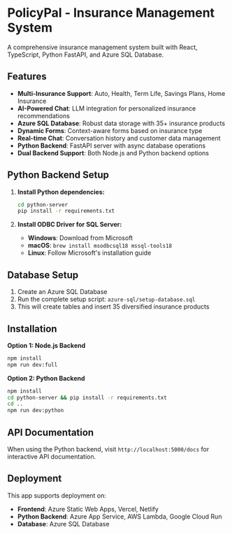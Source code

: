# PolicyPal - Insurance Management System

A comprehensive insurance management system built with React, TypeScript, Python FastAPI, and Azure SQL Database.

## Features

- **Multi-Insurance Support**: Auto, Health, Term Life, Savings Plans, Home Insurance
- **AI-Powered Chat**: LLM integration for personalized insurance recommendations
- **Azure SQL Database**: Robust data storage with 35+ insurance products
- **Dynamic Forms**: Context-aware forms based on insurance type
- **Real-time Chat**: Conversation history and customer data management
- **Python Backend**: FastAPI server with async database operations
- **Dual Backend Support**: Both Node.js and Python backend options


## Python Backend Setup

1. **Install Python dependencies:**
   ```bash
   cd python-server
   pip install -r requirements.txt
   ```

2. **Install ODBC Driver for SQL Server:**
   - **Windows**: Download from Microsoft
   - **macOS**: `brew install msodbcsql18 mssql-tools18`
   - **Linux**: Follow Microsoft's installation guide

## Database Setup

1. Create an Azure SQL Database
2. Run the complete setup script: `azure-sql/setup-database.sql`
3. This will create tables and insert 35 diversified insurance products

## Installation

**Option 1: Node.js Backend**
```bash
npm install
npm run dev:full
```

**Option 2: Python Backend**
```bash
npm install
cd python-server && pip install -r requirements.txt
cd ..
npm run dev:python
```

## API Documentation

When using the Python backend, visit `http://localhost:5000/docs` for interactive API documentation.

## Deployment

This app supports deployment on:
- **Frontend**: Azure Static Web Apps, Vercel, Netlify
- **Python Backend**: Azure App Service, AWS Lambda, Google Cloud Run
- **Database**: Azure SQL Database
